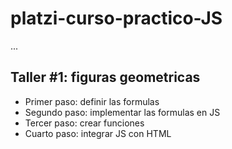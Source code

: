 # platzi-curso-practico-JS

...

## Taller #1: figuras geometricas

- Primer paso: definir las formulas
- Segundo paso: implementar las formulas en JS
- Tercer paso: crear funciones
- Cuarto paso: integrar JS con HTML